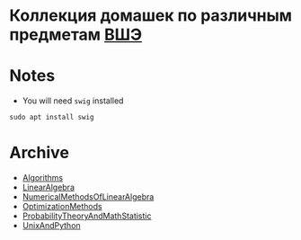# Коллекция домашек по различным предметам [ВШЭ](https://wiki.compscicenter.ru/index.php/CSC_Wiki#5_.D0.BA.D1.83.D1.80.D1.81_.28.D0.92.D0.A8.D0.AD.2C_.D0.9C.D0.9E.D0.B8.D0.90.D0.94.29.2C_5_.D0.BA.D1.83.D1.80.D1.81_.28.D0.92.D0.A8.D0.AD.2C_.D0.9F.D0.B8.D0.90.D0.94_.D0.91.D0.98.D0.9E.29)


# Notes
* You will need `swig` installed

`sudo apt install swig`


# Archive
* [Algorithms](_archive/Algorithms/)
* [LinearAlgebra](_archive/LinearAlgebra/)
* [NumericalMethodsOfLinearAlgebra](_archive/NumericalMethodsOfLinearAlgebra/)
* [OptimizationMethods](_archive/OptimizationMethods/)
* [ProbabilityTheoryAndMathStatistic](_archive/ProbabilityTheoryAndMathStatistic/)
* [UnixAndPython](_archive/UnixAndPython/)
